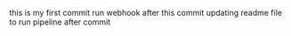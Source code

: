 this is my first commit
run webhook after this commit
updating readme file to run pipeline after commit
